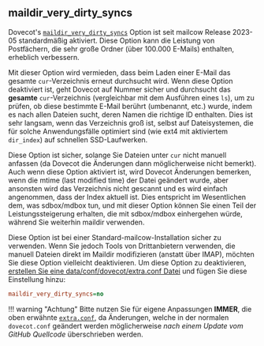 ## maildir_very_dirty_syncs

Dovecot's [`maildir_very_dirty_syncs`](https://wiki.dovecot.org/MailLocation/Maildir#Optimizations) Option ist seit mailcow Release 2023-05 standardmäßig aktiviert. Diese Option kann die Leistung von Postfächern, die sehr große Ordner (über 100.000 E-Mails) enthalten, erheblich verbessern.

Mit dieser Option wird vermieden, dass beim Laden einer E-Mail das gesamte `cur`-Verzeichnis erneut durchsucht wird. Wenn diese Option deaktiviert ist, geht Dovecot auf Nummer sicher und durchsucht das **gesamte** `cur`-Verzeichnis (vergleichbar mit dem Ausführen eines `ls`), um zu prüfen, ob diese bestimmte E-Mail berührt (umbenannt, etc.) wurde, indem es nach allen Dateien sucht, deren Namen die richtige ID enthalten. Dies ist sehr langsam, wenn das Verzeichnis groß ist, selbst auf Dateisystemen, die für solche Anwendungsfälle optimiert sind (wie ext4 mit aktiviertem `dir_index`) auf schnellen SSD-Laufwerken.

Diese Option ist sicher, solange Sie Dateien unter `cur` nicht manuell anfassen (da Dovecot die Änderungen dann möglicherweise nicht bemerkt). Auch wenn diese Option aktiviert ist, wird Dovecot Änderungen bemerken, wenn die mtime (last modified time) der Datei geändert wurde, aber ansonsten wird das Verzeichnis nicht gescannt und es wird einfach angenommen, dass der Index aktuell ist. Dies entspricht im Wesentlichen dem, was sdbox/mdbox tun, und mit dieser Option können Sie einen Teil der Leistungssteigerung erhalten, die mit sdbox/mdbox einhergehen würde, während Sie weiterhin maildir verwenden.

Diese Option ist bei einer Standard-mailcow-Installation sicher zu verwenden. Wenn Sie jedoch Tools von Drittanbietern verwenden, die manuell Dateien direkt im Maildir modifizieren (anstatt über IMAP), möchten Sie diese Option vielleicht deaktivieren. Um diese Option zu deaktivieren, [erstellen Sie eine data/conf/dovecot/extra.conf Datei](./u_e-dovecot-extra_conf.de.md) und fügen Sie diese Einstellung hinzu:

```ini
maildir_very_dirty_syncs=no
```

!!! warning "Achtung"
    Bitte nutzen Sie für eigene Anpassungen **IMMER**, die oben erwähnte [`extra.conf`](./u_e-dovecot-extra_conf.de.md), da Änderungen, welche in der normalen `dovecot.conf` geändert werden möglicherweise _nach einem Update vom GitHub Quellcode_ überschrieben werden.